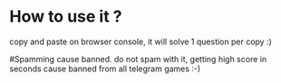 # How to use it ?
copy and paste on browser console, it will solve 1 question per copy :)

#Spamming cause banned.
do not spam with it, getting high score in seconds cause banned from all telegram games :-)
